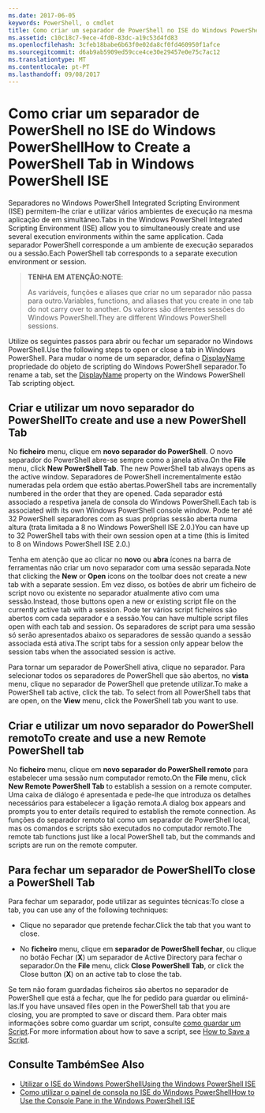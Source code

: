 ```yaml
---
ms.date: 2017-06-05
keywords: PowerShell, o cmdlet
title: Como criar um separador de PowerShell no ISE do Windows PowerShell
ms.assetid: c10c18c7-9ece-4fd0-83dc-a19c53d4fd83
ms.openlocfilehash: 3cfeb18babe6b63f0e02da8cf0fd460950f1afce
ms.sourcegitcommit: d6ab9ab5909ed59cce4ce30e29457e0e75c7ac12
ms.translationtype: MT
ms.contentlocale: pt-PT
ms.lasthandoff: 09/08/2017
---
```

# <a name="how-to-create-a-powershell-tab-in-windows-powershell-ise"></a><span data-ttu-id="43ea4-103">Como criar um separador de PowerShell no ISE do Windows PowerShell</span><span class="sxs-lookup"><span data-stu-id="43ea4-103">How to Create a PowerShell Tab in Windows PowerShell ISE</span></span>
<span data-ttu-id="43ea4-104">Separadores no Windows PowerShell Integrated Scripting Environment (ISE) permitem-lhe criar e utilizar vários ambientes de execução na mesma aplicação de em simultâneo.</span><span class="sxs-lookup"><span data-stu-id="43ea4-104">Tabs in the Windows PowerShell Integrated Scripting Environment (ISE) allow you to simultaneously create and use several execution environments within the same application.</span></span>
<span data-ttu-id="43ea4-105">Cada separador PowerShell corresponde a um ambiente de execução separados ou a sessão.</span><span class="sxs-lookup"><span data-stu-id="43ea4-105">Each PowerShell tab corresponds to a separate execution environment or session.</span></span>

> <span data-ttu-id="43ea4-106">**TENHA EM ATENÇÃO**:</span><span class="sxs-lookup"><span data-stu-id="43ea4-106">**NOTE**:</span></span>
>
> <span data-ttu-id="43ea4-107">As variáveis, funções e aliases que criar no um separador não passa para outro.</span><span class="sxs-lookup"><span data-stu-id="43ea4-107">Variables, functions, and aliases that you create in one tab do not carry over to another.</span></span> <span data-ttu-id="43ea4-108">Os valores são diferentes sessões do Windows PowerShell.</span><span class="sxs-lookup"><span data-stu-id="43ea4-108">They are different Windows PowerShell sessions.</span></span>

<span data-ttu-id="43ea4-109">Utilize os seguintes passos para abrir ou fechar um separador no Windows PowerShell.</span><span class="sxs-lookup"><span data-stu-id="43ea4-109">Use the following steps to open or close a tab in Windows PowerShell.</span></span>
<span data-ttu-id="43ea4-110">Para mudar o nome de um separador, defina o [DisplayName](The-PowerShellTab-Object.md#displayname) propriedade do objeto de scripting do Windows PowerShell separador.</span><span class="sxs-lookup"><span data-stu-id="43ea4-110">To rename a tab, set the [DisplayName](The-PowerShellTab-Object.md#displayname) property on the Windows PowerShell Tab scripting object.</span></span>

## <a name="to-create-and-use-a-new-powershell-tab"></a><span data-ttu-id="43ea4-111">Criar e utilizar um novo separador do PowerShell</span><span class="sxs-lookup"><span data-stu-id="43ea4-111">To create and use a new PowerShell Tab</span></span>

<span data-ttu-id="43ea4-112">No **ficheiro** menu, clique em **novo separador do PowerShell**. O novo separador do PowerShell abre-se sempre como a janela ativa.</span><span class="sxs-lookup"><span data-stu-id="43ea4-112">On the **File** menu, click **New PowerShell Tab**. The new PowerShell tab always opens as the active window.</span></span>
<span data-ttu-id="43ea4-113">Separadores de PowerShell incrementalmente estão numeradas pela ordem que estão abertas.</span><span class="sxs-lookup"><span data-stu-id="43ea4-113">PowerShell tabs are incrementally numbered in the order that they are opened.</span></span>
<span data-ttu-id="43ea4-114">Cada separador está associado a respetiva janela de consola do Windows PowerShell.</span><span class="sxs-lookup"><span data-stu-id="43ea4-114">Each tab is associated with its own Windows PowerShell console window.</span></span>
<span data-ttu-id="43ea4-115">Pode ter até 32 PowerShell separadores com as suas próprias sessão aberta numa altura (trata limitada a 8 no Windows PowerShell ISE 2.0.)</span><span class="sxs-lookup"><span data-stu-id="43ea4-115">You can have up to 32 PowerShell tabs with their own session open at a time (this is limited to 8 on Windows PowerShell ISE 2.0.)</span></span>

<span data-ttu-id="43ea4-116">Tenha em atenção que ao clicar no **novo** ou **abra** ícones na barra de ferramentas não criar um novo separador com uma sessão separada.</span><span class="sxs-lookup"><span data-stu-id="43ea4-116">Note that clicking the **New** or **Open** icons on the toolbar does not create a new tab with a separate session.</span></span>
<span data-ttu-id="43ea4-117">Em vez disso, os botões de abrir um ficheiro de script novo ou existente no separador atualmente ativo com uma sessão.</span><span class="sxs-lookup"><span data-stu-id="43ea4-117">Instead, those buttons open a new or existing script file on the currently active tab with a session.</span></span>
<span data-ttu-id="43ea4-118">Pode ter vários script ficheiros são abertos com cada separador e a sessão.</span><span class="sxs-lookup"><span data-stu-id="43ea4-118">You can have multiple script files open with each tab and session.</span></span>
<span data-ttu-id="43ea4-119">Os separadores de script para uma sessão só serão apresentados abaixo os separadores de sessão quando a sessão associada está ativa.</span><span class="sxs-lookup"><span data-stu-id="43ea4-119">The script tabs for a session only appear below the session tabs when the associated session is active.</span></span>

<span data-ttu-id="43ea4-120">Para tornar um separador de PowerShell ativa, clique no separador. Para selecionar todos os separadores de PowerShell que são abertos, no **vista** menu, clique no separador de PowerShell que pretende utilizar.</span><span class="sxs-lookup"><span data-stu-id="43ea4-120">To make a PowerShell tab active, click the tab. To select from all PowerShell tabs that are open, on the **View** menu, click the PowerShell tab you want to use.</span></span>

## <a name="to-create-and-use-a-new-remote-powershell-tab"></a><span data-ttu-id="43ea4-121">Criar e utilizar um novo separador do PowerShell remoto</span><span class="sxs-lookup"><span data-stu-id="43ea4-121">To create and use a new Remote PowerShell tab</span></span>

<span data-ttu-id="43ea4-122">No **ficheiro** menu, clique em **novo separador do PowerShell remoto** para estabelecer uma sessão num computador remoto.</span><span class="sxs-lookup"><span data-stu-id="43ea4-122">On the **File** menu, click **New Remote PowerShell Tab** to establish a session on a remote computer.</span></span>
<span data-ttu-id="43ea4-123">Uma caixa de diálogo é apresentada e pede-lhe que introduza os detalhes necessários para estabelecer a ligação remota.</span><span class="sxs-lookup"><span data-stu-id="43ea4-123">A dialog box appears and prompts you to enter details required to establish the remote connection.</span></span>
<span data-ttu-id="43ea4-124">As funções do separador remoto tal como um separador de PowerShell local, mas os comandos e scripts são executados no computador remoto.</span><span class="sxs-lookup"><span data-stu-id="43ea4-124">The remote tab functions just like a local PowerShell tab, but the commands and scripts are run on the remote computer.</span></span>

## <a name="to-close-a-powershell-tab"></a><span data-ttu-id="43ea4-125">Para fechar um separador de PowerShell</span><span class="sxs-lookup"><span data-stu-id="43ea4-125">To close a PowerShell Tab</span></span>

<span data-ttu-id="43ea4-126">Para fechar um separador, pode utilizar as seguintes técnicas:</span><span class="sxs-lookup"><span data-stu-id="43ea4-126">To close a tab, you can use any of the following techniques:</span></span>

- <span data-ttu-id="43ea4-127">Clique no separador que pretende fechar.</span><span class="sxs-lookup"><span data-stu-id="43ea4-127">Click the tab that you want to close.</span></span>

- <span data-ttu-id="43ea4-128">No **ficheiro** menu, clique em **separador de PowerShell fechar**, ou clique no botão Fechar (**X**) um separador de Active Directory para fechar o separador.</span><span class="sxs-lookup"><span data-stu-id="43ea4-128">On the **File** menu, click **Close PowerShell Tab**, or click  the Close button  (**X**) on an active tab to close the tab.</span></span>

<span data-ttu-id="43ea4-129">Se tem não foram guardadas ficheiros são abertos no separador de PowerShell que está a fechar, que lhe for pedido para guardar ou eliminá-las.</span><span class="sxs-lookup"><span data-stu-id="43ea4-129">If you have unsaved files open in the PowerShell tab that you are closing, you are prompted to save or discard them.</span></span>
<span data-ttu-id="43ea4-130">Para obter mais informações sobre como guardar um script, consulte [como guardar um Script](How-to-Write-and-Run-Scripts-in-the-Windows-PowerShell-ISE.md#how-to-save-a-script).</span><span class="sxs-lookup"><span data-stu-id="43ea4-130">For more information about how to save a script, see [How to Save a Script](How-to-Write-and-Run-Scripts-in-the-Windows-PowerShell-ISE.md#how-to-save-a-script).</span></span>

## <a name="see-also"></a><span data-ttu-id="43ea4-131">Consulte Também</span><span class="sxs-lookup"><span data-stu-id="43ea4-131">See Also</span></span>

- [<span data-ttu-id="43ea4-132">Utilizar o ISE do Windows PowerShell</span><span class="sxs-lookup"><span data-stu-id="43ea4-132">Using the Windows PowerShell ISE</span></span>](Using-the-Windows-PowerShell-ISE.md)
- [<span data-ttu-id="43ea4-133">Como utilizar o painel de consola no ISE do Windows PowerShell</span><span class="sxs-lookup"><span data-stu-id="43ea4-133">How to Use the Console Pane in the Windows PowerShell ISE</span></span>](How-to-Use-the-Console-Pane-in-the-Windows-PowerShell-ISE.md)

